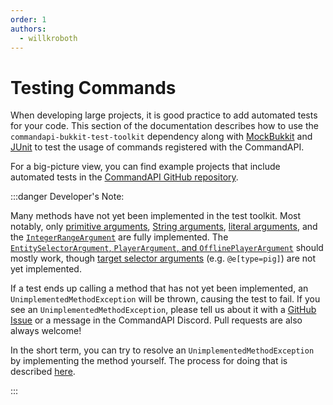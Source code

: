 ```yaml
---
order: 1
authors:
  - willkroboth
---
```


# Testing Commands

When developing large projects, it is good practice to add automated tests for your code. This section of the documentation describes how to use the `commandapi-bukkit-test-toolkit` dependency along with [MockBukkit](https://github.com/MockBukkit/MockBukkit) and [JUnit](https://junit.org/junit5/) to test the usage of commands registered with the CommandAPI.

For a big-picture view, you can find example projects that include automated tests in the [CommandAPI GitHub repository](https://github.com/CommandAPI/CommandAPI/tree/master/examples).

:::danger Developer's Note:

Many methods have not yet been implemented in the test toolkit. Most notably, only [primitive arguments](../create-commands/arguments/types/primitive-arguments), [String arguments](../create-commands/arguments/types/string-arguments), [literal arguments](./category_literal_arguments.md), and the [`IntegerRangeArgument`](../create-commands/arguments/types/ranged-arguments) are fully implemented. The [`EntitySelectorArgument`, `PlayerArgument`, and `OfflinePlayerArgument`](../create-commands/arguments/types/entities-arguments) should mostly work, though [target selector arguments](https://minecraft.wiki/w/Target_selectors#Target_selector_arguments) (e.g. `@e[type=pig]`) are not yet implemented.

If a test ends up calling a method that has not yet been implemented, an `UnimplementedMethodException` will be thrown, causing the test to fail. If you see an `UnimplementedMethodException`, please tell us about it with a [GitHub Issue](https://github.com/CommandAPI/CommandAPI/issues) or a message in the CommandAPI Discord. Pull requests are also always welcome!

In the short term, you can try to resolve an `UnimplementedMethodException` by implementing the method yourself. The process for doing that is described [here](./test_loadmockcommandapi.md#loading-a-custom-commandapi-platform-implementation).

:::